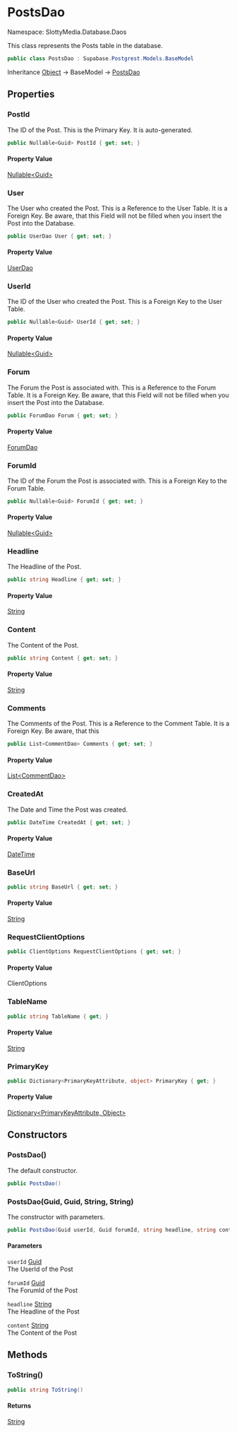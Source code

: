 # PostsDao

Namespace: SlottyMedia.Database.Daos

This class represents the Posts table in the database.

```csharp
public class PostsDao : Supabase.Postgrest.Models.BaseModel
```

Inheritance [Object](https://docs.microsoft.com/en-us/dotnet/api/system.object) → BaseModel → [PostsDao](./slottymedia.database.daos.postsdao.md)

## Properties

### **PostId**

The ID of the Post. This is the Primary Key. It is auto-generated.

```csharp
public Nullable<Guid> PostId { get; set; }
```

#### Property Value

[Nullable&lt;Guid&gt;](https://docs.microsoft.com/en-us/dotnet/api/system.nullable-1)<br>

### **User**

The User who created the Post. This is a Reference to the User Table. It is a Foreign Key. Be aware, that this
 Field will not be filled when you insert the Post into the Database.

```csharp
public UserDao User { get; set; }
```

#### Property Value

[UserDao](./slottymedia.database.daos.userdao.md)<br>

### **UserId**

The ID of the User who created the Post. This is a Foreign Key to the User Table.

```csharp
public Nullable<Guid> UserId { get; set; }
```

#### Property Value

[Nullable&lt;Guid&gt;](https://docs.microsoft.com/en-us/dotnet/api/system.nullable-1)<br>

### **Forum**

The Forum the Post is associated with. This is a Reference to the Forum Table. It is a Foreign Key. Be aware, that
 this
 Field will not be filled when you insert the Post into the Database.

```csharp
public ForumDao Forum { get; set; }
```

#### Property Value

[ForumDao](./slottymedia.database.daos.forumdao.md)<br>

### **ForumId**

The ID of the Forum the Post is associated with. This is a Foreign Key to the Forum Table.

```csharp
public Nullable<Guid> ForumId { get; set; }
```

#### Property Value

[Nullable&lt;Guid&gt;](https://docs.microsoft.com/en-us/dotnet/api/system.nullable-1)<br>

### **Headline**

The Headline of the Post.

```csharp
public string Headline { get; set; }
```

#### Property Value

[String](https://docs.microsoft.com/en-us/dotnet/api/system.string)<br>

### **Content**

The Content of the Post.

```csharp
public string Content { get; set; }
```

#### Property Value

[String](https://docs.microsoft.com/en-us/dotnet/api/system.string)<br>

### **Comments**

The Comments of the Post. This is a Reference to the Comment Table. It is a Foreign Key. Be aware, that this

```csharp
public List<CommentDao> Comments { get; set; }
```

#### Property Value

[List&lt;CommentDao&gt;](https://docs.microsoft.com/en-us/dotnet/api/system.collections.generic.list-1)<br>

### **CreatedAt**

The Date and Time the Post was created.

```csharp
public DateTime CreatedAt { get; set; }
```

#### Property Value

[DateTime](https://docs.microsoft.com/en-us/dotnet/api/system.datetime)<br>

### **BaseUrl**

```csharp
public string BaseUrl { get; set; }
```

#### Property Value

[String](https://docs.microsoft.com/en-us/dotnet/api/system.string)<br>

### **RequestClientOptions**

```csharp
public ClientOptions RequestClientOptions { get; set; }
```

#### Property Value

ClientOptions<br>

### **TableName**

```csharp
public string TableName { get; }
```

#### Property Value

[String](https://docs.microsoft.com/en-us/dotnet/api/system.string)<br>

### **PrimaryKey**

```csharp
public Dictionary<PrimaryKeyAttribute, object> PrimaryKey { get; }
```

#### Property Value

[Dictionary&lt;PrimaryKeyAttribute, Object&gt;](https://docs.microsoft.com/en-us/dotnet/api/system.collections.generic.dictionary-2)<br>

## Constructors

### **PostsDao()**

The default constructor.

```csharp
public PostsDao()
```

### **PostsDao(Guid, Guid, String, String)**

The constructor with parameters.

```csharp
public PostsDao(Guid userId, Guid forumId, string headline, string content)
```

#### Parameters

`userId` [Guid](https://docs.microsoft.com/en-us/dotnet/api/system.guid)<br>
The UserId of the Post

`forumId` [Guid](https://docs.microsoft.com/en-us/dotnet/api/system.guid)<br>
The ForumId of the Post

`headline` [String](https://docs.microsoft.com/en-us/dotnet/api/system.string)<br>
The Headline of the Post

`content` [String](https://docs.microsoft.com/en-us/dotnet/api/system.string)<br>
The Content of the Post

## Methods

### **ToString()**

```csharp
public string ToString()
```

#### Returns

[String](https://docs.microsoft.com/en-us/dotnet/api/system.string)<br>
